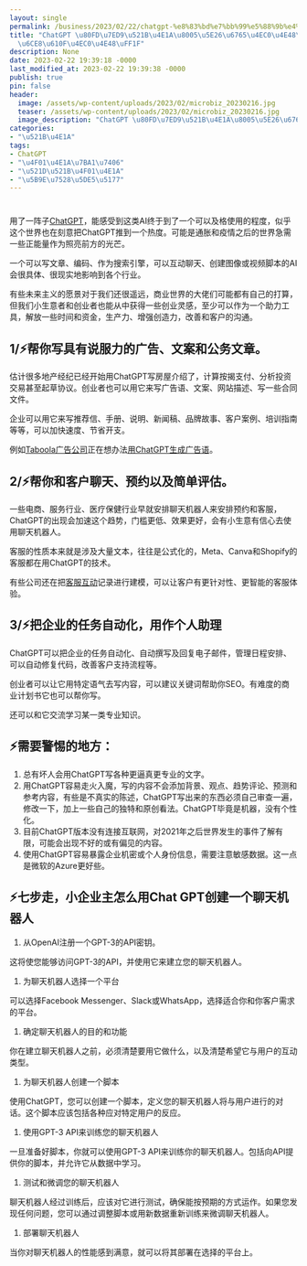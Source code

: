 ```yaml
---
layout: single
permalink: /business/2023/02/22/chatgpt-%e8%83%bd%e7%bb%99%e5%88%9b%e4%b8%9a%e8%80%85%e5%b8%a6%e6%9d%a5%e4%bb%80%e4%b9%88%ef%bc%9f%e8%a6%81%e6%b3%a8%e6%84%8f%e4%bb%80%e4%b9%88%ef%bc%9f/
title: "ChatGPT \u80FD\u7ED9\u521B\u4E1A\u8005\u5E26\u6765\u4EC0\u4E48\uFF1F\u8981\
  \u6CE8\u610F\u4EC0\u4E48\uFF1F"
description: None
date: 2023-02-22 19:39:18 -0000
last_modified_at: 2023-02-22 19:39:38 -0000
publish: true
pin: false
header:
  image: /assets/wp-content/uploads/2023/02/microbiz_20230216.jpg
  teaser: /assets/wp-content/uploads/2023/02/microbiz_20230216.jpg
  image_description: "ChatGPT \u80FD\u7ED9\u521B\u4E1A\u8005\u5E26\u6765\u4EC0\u4E48\uFF1F"
categories:
- "\u521B\u4E1A"
tags:
- ChatGPT
- "\u4F01\u4E1A\u7BA1\u7406"
- "\u521D\u521B\u4F01\u4E1A"
- "\u5B9E\u7528\u5DE5\u5177"
---
```

#

用了一阵子[ChatGPT](https://chat.openai.com)，能感受到这类AI终于到了一个可以及格使用的程度，似乎这个世界也在刻意把ChatGPT推到一个热度。可能是通胀和疫情之后的世界急需一些正能量作为照亮前方的光芒。

一个可以写文章、编码、作为搜索引擎，可以互动聊天、创建图像或视频脚本的AI会很具体、很现实地影响到各个行业。

有些未来主义的愿景对于我们还很遥远，商业世界的大佬们可能都有自己的打算，但我们小生意者和创业者也能从中获得一些创业灵感，至少可以作为一个助力工具，解放一些时间和资金，生产力、增强创造力，改善和客户的沟通。

## 1/⚡帮你写具有说服力的广告、文案和公务文章。

估计很多地产经纪已经开始用ChatGPT写房屋介绍了，计算按揭支付、分析投资交易甚至起草协议。创业者也可以用它来写广告语、文案、网站描述、写一些合同文件。

企业可以用它来写推荐信、手册、说明、新闻稿、品牌故事、客户案例、培训指南等等，可以加快速度、节省开支。

例如[Taboola广告公司](https://www.taboola.com)正在想办法[用ChatGPT生成广告语](https://chat.openai.com)。

## 2/⚡帮你和客户聊天、预约以及简单评估。

一些电商、服务行业、医疗保健行业早就安排聊天机器人来安排预约和客服，ChatGPT的出现会加速这个趋势，门槛更低、效果更好，会有小生意有信心去使用聊天机器人。

客服的性质本来就是涉及大量文本，往往是公式化的，Meta、Canva和Shopify的客服都在用ChatGPT的技术。

有些公司还在把[客服互动](https://aswebuild.com/business/2021/11/01/%e7%94%b5%e5%95%86%e5%ae%a2%e6%9c%8d%e5%a5%bd%e5%b7%a5%e5%85%b7%ef%bc%9awhatsapp-chat-abandoned-cart/)记录进行建模，可以让客户有更针对性、更智能的客服体验。

## 3/⚡把企业的任务自动化，用作个人助理

ChatGPT可以把企业的任务自动化、自动撰写及回复电子邮件，管理日程安排、可以自动修复代码，改善客户支持流程等。

创业者可以让它用特定语气去写内容，可以建议关键词帮助你SEO。有难度的商业计划书它也可以帮你写。

还可以和它交流学习某一类专业知识。

## ⚡需要警惕的地方：

  1. 总有坏人会用ChatGPT写各种更逼真更专业的文字。
  2. 用ChatGPT容易走火入魔，写的内容不会添加背景、观点、趋势评论、预测和参考内容，有些是不真实的陈述，ChatGPT写出来的东西必须自己审查一遍，修改一下，加上一些自己的独特和原创看法。ChatGPT毕竟是机器，没有个性化。
  3. 目前ChatGPT版本没有连接互联网，对2021年之后世界发生的事件了解有限，可能会出现不好的或有偏见的内容。
  4. 使用ChatGPT容易暴露企业机密或个人身份信息，需要注意敏感数据。这一点是微软的Azure更好些。

## ⚡七步走，小企业主怎么用Chat GPT创建一个聊天机器人

  1. 从OpenAI注册一个GPT-3的API密钥。

这将使您能够访问GPT-3的API，并使用它来建立您的聊天机器人。

  1. 为聊天机器人选择一个平台

可以选择Facebook Messenger、Slack或WhatsApp，选择适合你和你客户需求的平台。

  1. 确定聊天机器人的目的和功能

你在建立聊天机器人之前，必须清楚要用它做什么，以及清楚希望它与用户的互动类型。

  1. 为聊天机器人创建一个脚本

使用ChatGPT，您可以创建一个脚本，定义您的聊天机器人将与用户进行的对话。这个脚本应该包括各种应对特定用户的反应。

  1. 使用GPT-3 API来训练您的聊天机器人

一旦准备好脚本，你就可以使用GPT-3 API来训练你的聊天机器人。包括向API提供你的脚本，并允许它从数据中学习。

  1. 测试和微调您的聊天机器人

聊天机器人经过训练后，应该对它进行测试，确保能按预期的方式运作。如果您发现任何问题，您可以通过调整脚本或用新数据重新训练来微调聊天机器人。

  1. 部署聊天机器人

当你对聊天机器人的性能感到满意，就可以将其部署在选择的平台上。
